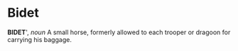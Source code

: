 # Bidet

**BIDET**', _noun_ A small horse, formerly allowed to each trooper or dragoon for carrying his baggage.